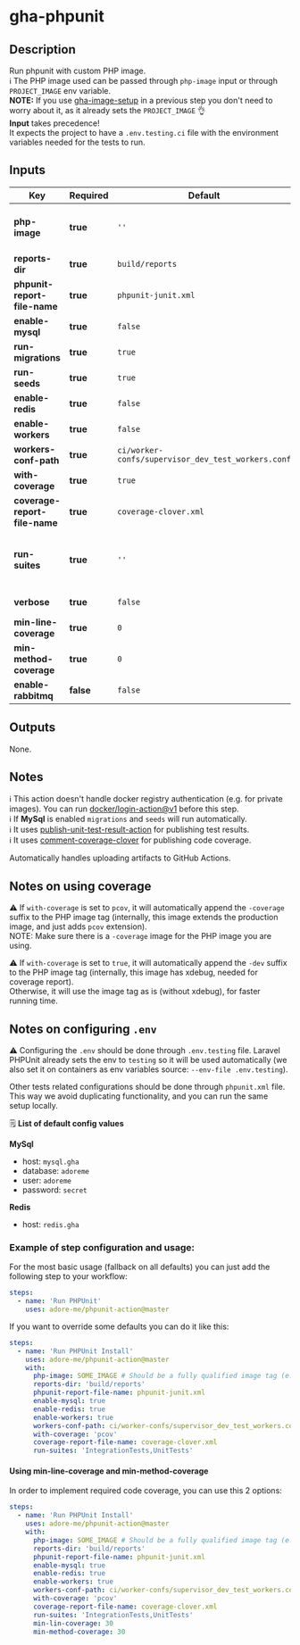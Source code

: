 # gha-phpunit

## Description
Run phpunit with custom PHP image.  
ℹ The PHP image used can be passed through `php-image` input or through `PROJECT_IMAGE` env variable.  
**NOTE:** If you use [gha-image-setup](https://github.com/adore-me/gha-image-setup) in a previous step you don't need to worry about it, as it already sets the `PROJECT_IMAGE` 👌    
**Input** takes precedence!  
It expects the project to have a `.env.testing.ci` file with the environment variables needed for the tests to run.

## Inputs
| Key                           | Required  | Default                                            | Description                                                                                               |
|-------------------------------|-----------|----------------------------------------------------|-----------------------------------------------------------------------------------------------------------|
| **php-image**                 | **true**  | `''`                                               | PHP image to use (fully qualified image address. ex: quay.io/adoreme/nginx-fpm-alpine:v0.0.1).            |
| **reports-dir**               | **true**  | `build/reports`                                    | Report files directory (no trailing `/`).                                                                 |
| **phpunit-report-file-name**  | **true**  | `phpunit-junit.xml`                                | PHPUnit report file name.                                                                                 |
| **enable-mysql**              | **true**  | `false`                                            | Enable/disable MySql deploy.                                                                              |
| **run-migrations**            | **true**  | `true`                                             | Run migrations. Disabled if `enable-mysql: false`.                                                        |
| **run-seeds**                 | **true**  | `true`                                             | Run seeds. Disabled if `enable-mysql: false`.                                                             |
| **enable-redis**              | **true**  | `false`                                            | Enable/disable Redis deploy.                                                                              |
| **enable-workers**            | **true**  | `false`                                            | Enable/disable workers in PHP container.                                                                  |
| **workers-conf-path**         | **true**  | `ci/worker-confs/supervisor_dev_test_workers.conf` | File path for supervisor config.                                                                          |
| **with-coverage**             | **true**  | `true`                                             | Run also code coverage when running unit tests.                                                           |
| **coverage-report-file-name** | **true**  | `coverage-clover.xml`                              | Code coverage report file name.                                                                           |
| **run-suites**                | **true**  | `''`                                               | Run specific suites. Pass suites as a comma separated list, no spaces (e.g. "UnitTests,IntegrationTests") |
| **verbose**                   | **true**  | `false`                                            | Run PHPUnit in verbose mode                                                                               |
| **min-line-coverage**         | **true**  | `0`                                                | Minimum percentage acceptable for line coverage                                                           |
| **min-method-coverage**       | **true**  | `0`                                                | Minimum percentage acceptable for method coverage                                                         |
| **enable-rabbitmq**           | **false** | `false`                                            | Enable rabbitMq deploy.                                                                                   |

## Outputs
None.

## Notes
ℹ This action doesn't handle docker registry authentication (e.g. for private images).
You can run [docker/login-action@v1](https://github.com/docker/login-action) before this step.  
ℹ If **MySql** is enabled `migrations` and `seeds` will run automatically.  
ℹ It uses [publish-unit-test-result-action](https://github.com/EnricoMi/publish-unit-test-result-action) for publishing test results.  
ℹ It uses [comment-coverage-clover](https://github.com/lucassabreu/comment-coverage-clover) for publishing code coverage.

Automatically handles uploading artifacts to GitHub Actions.

## Notes on using coverage
⚠ If `with-coverage` is set to `pcov`, it will automatically append the `-coverage` suffix to the PHP image tag (internally, this image extends the production image, and just adds `pcov` extension).  
NOTE: Make sure there is a `-coverage` image for the PHP image you are using.

⚠ If `with-coverage` is set to `true`, it will automatically append the `-dev` suffix to the PHP image tag (internally, this image has xdebug, needed for coverage report).  
Otherwise, it will use the image tag as is (without xdebug), for faster running time.

## Notes on configuring `.env`
⚠ Configuring the `.env` should be done through `.env.testing` file. 
Laravel PHPUnit already sets the env to `testing` so it will be used automatically (we also set it on containers as env variables source: `--env-file .env.testing`). 

Other tests related configurations should be done through `phpunit.xml` file.   
This way we avoid duplicating functionality, and you can run the same setup locally.

🗒 **List of default config values**

**MySql**
- host: `mysql.gha`
- database: `adoreme`
- user: `adoreme`
- password: `secret`

**Redis**
- host: `redis.gha`

### Example of step configuration and usage:
For the most basic usage (fallback on all defaults) you can just add the following step to your workflow:

```yaml
steps:
  - name: 'Run PHPUnit'
    uses: adore-me/phpunit-action@master
```

If you want to override some defaults you can do it like this:

```yaml
steps:
  - name: 'Run PHPUnit Install'
    uses: adore-me/phpunit-action@master
    with:
      php-image: SOME_IMAGE # Should be a fully qualified image tag (e.g. `quay.io/adore-me/nginx-fpm-alpine:php-7.4.3-c2-v1.1.1`)
      reports-dir: 'build/reports'
      phpunit-report-file-name: phpunit-junit.xml
      enable-mysql: true
      enable-redis: true
      enable-workers: true
      workers-conf-path: ci/worker-confs/supervisor_dev_test_workers.conf
      with-coverage: 'pcov'
      coverage-report-file-name: coverage-clover.xml
      run-suites: 'IntegrationTests,UnitTests'
```

#### Using min-line-coverage and min-method-coverage
In order to implement required code coverage, you can use this 2 options:

```yaml
steps:
  - name: 'Run PHPUnit Install'
    uses: adore-me/phpunit-action@master
    with:
      php-image: SOME_IMAGE # Should be a fully qualified image tag (e.g. `quay.io/adore-me/nginx-fpm-alpine:php-7.4.3-c2-v1.1.1`)
      reports-dir: 'build/reports'
      phpunit-report-file-name: phpunit-junit.xml
      enable-mysql: true
      enable-redis: true
      enable-workers: true
      workers-conf-path: ci/worker-confs/supervisor_dev_test_workers.conf
      with-coverage: 'pcov'
      coverage-report-file-name: coverage-clover.xml
      run-suites: 'IntegrationTests,UnitTests'
      min-lin-coverage: 30
      min-method-coverage: 30
```
